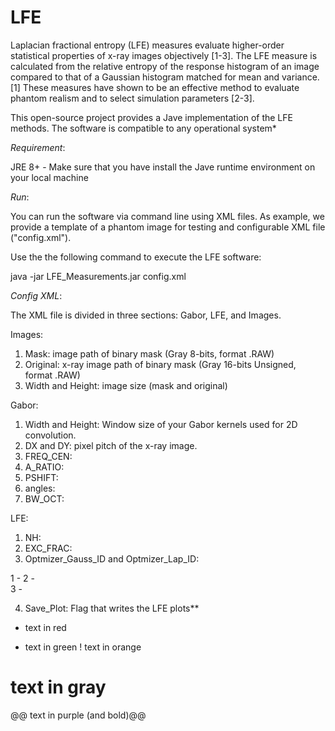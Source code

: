 # LFE
Laplacian fractional entropy (LFE) measures evaluate higher-order statistical properties of x-ray images objectively [1-3]. The LFE measure is calculated from the relative entropy of the response histogram of an image compared to that of a Gaussian histogram matched for mean and variance.[1] These measures have shown to be an effective method to evaluate phantom realism and to select simulation parameters [2-3].

This open-source project provides a Jave implementation of the LFE methods. The software is compatible to any operational system*

*Requirement*:

JRE 8+ - Make sure that you have install the Jave runtime environment on your local machine

*Run*:

You can run the software via command line using XML files. As example, we provide a template of a phantom image for testing and configurable XML file ("config.xml").

Use the the following command to execute the LFE software:

java -jar LFE_Measurements.jar config.xml

*Config XML*:

The XML file is divided in three sections: Gabor, LFE, and Images.

Images:
1) Mask: image path of binary mask (Gray 8-bits, format .RAW)
2) Original: x-ray image path of binary mask (Gray 16-bits Unsigned, format .RAW)
3) Width and Height: image size (mask and original) 

Gabor:
1) Width and Height: Window size of your Gabor kernels used for 2D convolution.
2) DX and DY: pixel pitch of the x-ray image.
3) FREQ_CEN: 
4) A_RATIO:
5) PSHIFT:
6) angles:
7) BW_OCT:

LFE:
1) NH:
2) EXC_FRAC:
3) Optmizer_Gauss_ID and Optmizer_Lap_ID: 
  
  1 - 
  2 -  
  3 - 
  
4) Save_Plot: Flag that writes the LFE plots**

- text in red
+ text in green
! text in orange
# text in gray
@@ text in purple (and bold)@@

